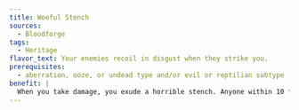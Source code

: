```yaml
---
title: Woeful Stench
sources:
  - Bloodforge
tags:
  - Heritage
flavor_text: Your enemies recoil in disgust when they strike you.
prerequisites:
  - aberration, ooze, or undead type and/or evil or reptilian subtype
benefit: |
  When you take damage, you exude a horrible stench. Anyone within 10 feet of you must make a Fortitude save (DC 10 + 1/2 your Hit Die + your Constitution modifier) or be sickened for 1 minute. This is a poison effect.
---
```

